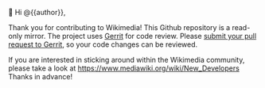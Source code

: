 :wave: Hi @{{author}},
	
Thank you for contributing to Wikimedia! This Github repository is a read-only mirror.
The project uses [Gerrit](https://gerrit.wikimedia.org) for code review.
Please [submit your pull request to Gerrit](https://www.mediawiki.org/wiki/Gerrit/Tutorial), so your code changes can be reviewed.

If you are interested in sticking around within the Wikimedia community, please take a look at https://www.mediawiki.org/wiki/New_Developers
Thanks in advance!